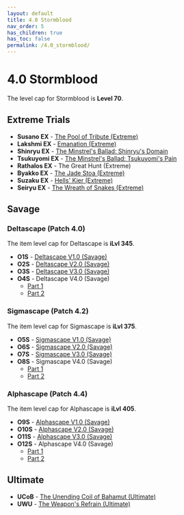 ```yaml
---
layout: default
title: 4.0 Stormblood
nav_order: 5
has_children: true
has_toc: false
permalink: /4.0_stormblood/
---
```


# 4.0 Stormblood

The level cap for Stormblood is **Level 70**.

## Extreme Trials

- **Susano EX** - [The Pool of Tribute (Extreme)](extreme_trials/susano/README.md)
- **Lakshmi EX** - [Emanation (Extreme)](extreme_trials/lakshmi/README.md)
- **Shinryu EX** - [The Minstrel's Ballad: Shinryu's Domain](extreme_trials/shinryu/README.md)
- **Tsukuyomi EX** - [The Minstrel's Ballad: Tsukuyomi's Pain](extreme_trials/tsukuyomi/README.md)
- **Rathalos EX** - The Great Hunt (Extreme)
- **Byakko EX** - [The Jade Stoa (Extreme)](extreme_trials/byakko/README.md)
- **Suzaku EX** - [Hells' Kier (Extreme)](extreme_trials/suzaku/README.md)
- **Seiryu EX** - [The Wreath of Snakes (Extreme)](extreme_trials/seiryu/README.md)

## Savage

### Deltascape (Patch 4.0)

The item level cap for Deltascape is **iLvl 345**.

- **O1S** - [Deltascape V1.0 (Savage)](savage_raids/o1s/README.md)
- **O2S** - [Deltascape V2.0 (Savage)](savage_raids/o2s/README.md)
- **O3S** - [Deltascape V3.0 (Savage)](savage_raids/o3s/README.md)
- **O4S** - Deltascape V4.0 (Savage)
	- [Part 1](savage_raids/o4s_1/README.md)
	- [Part 2](savage_raids/o4s_2/README.md)

### Sigmascape (Patch 4.2)

The item level cap for Sigmascape is **iLvl 375**.

- **O5S** - [Sigmascape V1.0 (Savage)](savage_raids/o5s/README.md)
- **O6S** - [Sigmascape V2.0 (Savage)](savage_raids/o6s/README.md)
- **O7S** - [Sigmascape V3.0 (Savage)](savage_raids/o7s/README.md)
- **O8S** - Sigmascape V4.0 (Savage)
	- [Part 1](savage_raids/o8s_1/README.md)
	- [Part 2](savage_raids/o8s_2/README.md)

### Alphascape (Patch 4.4)

The item level cap for Alphascape is **iLvl 405**.

- **O9S** - [Alphascape V1.0 (Savage)](savage_raids/o9s/README.md)
- **O10S** - [Alphascape V2.0 (Savage)](savage_raids/o10s/README.md)
- **O11S** - [Alphascape V3.0 (Savage)](savage_raids/o11s/README.md)
- **O12S** - Alphascape V4.0 (Savage)
	- [Part 1](savage_raids/o12s_1/README.md)
	- [Part 2](savage_raids/o12s_2/README.md)

## Ultimate

- **UCoB** - [The Unending Coil of Bahamut (Ultimate)](../ultimates/ucob/index.en.md)
- **UWU** - [The Weapon's Refrain (Ultimate)](../ultimates/uwu/index.en.md)